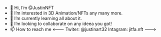 - 👋 Hi, I’m @JustinNFT
- 👀 I’m interested in 3D Animation/NFTs any many more.
- 🌱 I’m currently learning all about it.
- 💞️ I’m looking to collaborate on any ideea you got!
- 📫 How to reach me <--- 
     Twiter: @justinart32 
     Intagram: jitfa.nft --->

<!---
JustinNFT/JustinNFT is a ✨ special ✨ repository because its `README.md` (this file) appears on your GitHub profile.
You can click the Preview link to take a look at your changes.
--->
